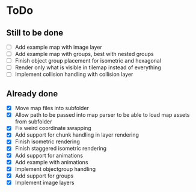 
# ToDo

## Still to be done

- [ ] Add example map with image layer
- [ ] Add example map with groups, best with nested groups
- [ ] Finish object group placement for isometric and hexagonal
- [ ] Render only what is visible in tilemap instead of everything
- [ ] Implement collision handling with collision layer

## Already done

- [x] Move map files into subfolder
- [x] Allow path to be passed into map parser to be able to load map assets from subfolder
- [x] Fix weird coordinate swapping
- [x] Add support for chunk handling in layer rendering
- [x] Finish isometric rendering
- [x] Finish staggered isometric rendering
- [x] Add support for animations
- [x] Add example with animations
- [x] Implement objectgroup handling
- [x] Add support for groups
- [x] Implement image layers
